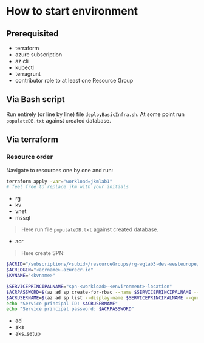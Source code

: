# How to start environment

## Prerequisited
- terraform
- azure subscription
- az cli
- kubectl
- terragrunt
- contributor role to at least one Resource Group

## Via Bash script
Run entirely (or line by line) file `deployBasicInfra.sh`.
At some point run `populateDB.txt` against created database.

## Via terraform
### Resource order
Navigate to resources one by one and run:
```bash
terraform apply -var="workload=jkmlab1"
# feel free to replace jkm with your initials
```
- rg
- kv
- vnet
- mssql
> Here run file `populateDB.txt` against created database.
- acr
> Here create SPN:
```bash
$ACRID="/subscriptions/<subid>/resourceGroups/rg-wglab3-dev-westeurope/providers/Microsoft.ContainerRegistry/registries/<acrname>"
$ACRLOGIN="<acrname>.azurecr.io"
$KVNAME="<kvname>"

$SERVICEPRINCIPALNAME="spn-<workload>-<environment>-location"
$ACRPASSWORD=$(az ad sp create-for-rbac --name $SERVICEPRINCIPALNAME --scopes $ACRID --role acrpull --query "password" --output tsv)
$ACRUSERNAME=$(az ad sp list --display-name $SERVICEPRINCIPALNAME --query "[].appId" --output tsv)
echo "Service principal ID: $ACRUSERNAME"
echo "Service principal password: $ACRPASSWORD"
```
- aci
- aks
- aks_setup
